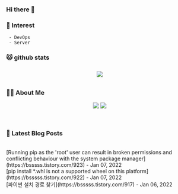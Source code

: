 
### Hi there 👋   

### 📖   Interest   
     - DevOps   
     - Server  

###  🐱 github stats  

<div id="main" align="center">
    <img src="https://github-readme-stats.vercel.app/api?username=qpyu66&hide=stars,contribs&count_private=true&show_icons=true"
        style="height: auto; margin-left: 20px; margin-right: 20px; padding: 10px;"/>
</div>

###  💁‍♀️ About Me  
<p align="center">
    <a href="https://bsssss.tistory.com/"><img src="https://img.shields.io/badge/Blog-FF5722?style=flat-square&logo=Blogger&logoColor=white"/></a>
    <a href="mailto:qpyu66@gmail.com"><img src="https://img.shields.io/badge/Gmail-d14836?style=flat-square&logo=Gmail&logoColor=white&link=qpyu66@gmail.com"/></a>
</p>

<br>

### 📕 Latest Blog Posts   
<br>
[Running pip as the 'root' user can result in broken permissions and conflicting behaviour with the system package manager](https://bsssss.tistory.com/923) - Jan 07, 2022<br>
[pip install *.whl is not a supported wheel on this platform](https://bsssss.tistory.com/922) - Jan 07, 2022<br>
[파이썬 설치 경로 찾기](https://bsssss.tistory.com/917) - Jan 06, 2022<br>

